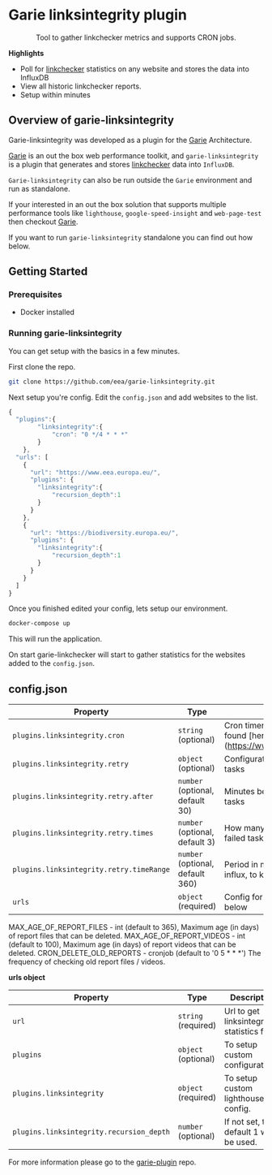 # Garie linksintegrity plugin

<p align="center">
  <p align="center">Tool to gather linkchecker metrics and supports CRON jobs.<p>
</p>

**Highlights**

-   Poll for [linkchecker](https://github.com/linkchecker/linkchecker) statistics on any website and stores the data into InfluxDB
-   View all historic linkchecker reports.
-   Setup within minutes

## Overview of garie-linksintegrity

Garie-linksintegrity was developed as a plugin for the [Garie](https://github.com/boyney123/garie) Architecture.

[Garie](https://github.com/boyney123/garie) is an out the box web performance toolkit, and `garie-linksintegrity` is a plugin that generates and stores [linkchecker](https://github.com/linkchecker/linkchecker) data into `InfluxDB`.

`Garie-linksintegrity` can also be run outside the `Garie` environment and run as standalone.

If your interested in an out the box solution that supports multiple performance tools like `lighthouse`, `google-speed-insight` and `web-page-test` then checkout [Garie](https://github.com/boyney123/garie).

If you want to run `garie-linksintegrity` standalone you can find out how below.

## Getting Started

### Prerequisites

-   Docker installed

### Running garie-linksintegrity

You can get setup with the basics in a few minutes.

First clone the repo.

```sh
git clone https://github.com/eea/garie-linksintegrity.git
```

Next setup you're config. Edit the `config.json` and add websites to the list.

```javascript
{
  "plugins":{
        "linksintegrity":{
            "cron": "0 */4 * * *"
        }
    },
  "urls": [
    {
      "url": "https://www.eea.europa.eu/",
      "plugins": {
        "linksintegrity":{
            "recursion_depth":1
        }
      }
    },
    {
      "url": "https://biodiversity.europa.eu/",
      "plugins": {
        "linksintegrity":{
            "recursion_depth":1
        }
      }
    }
  ]
}
```

Once you finished edited your config, lets setup our environment.

```sh
docker-compose up
```

This will run the application.

On start garie-linkchecker will start to gather statistics for the websites added to the `config.json`.


## config.json

| Property | Type                | Description                                                                          |
| -------- | ------------------- | ------------------------------------------------------------------------------------ |
| `plugins.linksintegrity.cron`   | `string` (optional) | Cron timer. Supports syntax can be found [here].(https://www.npmjs.com/package/cron) |
| `plugins.linksintegrity.retry`   | `object` (optional) | Configuration how to retry the failed tasks |
| `plugins.linksintegrity.retry.after`   | `number` (optional, default 30) | Minutes before we retry to execute the tasks |
| `plugins.linksintegrity.retry.times`   | `number` (optional, default 3) | How many time to retry to execute the failed tasks |
| `plugins.linksintegrity.retry.timeRange`   | `number` (optional, default 360) | Period in minutes to be checked in influx, to know if a task failed |
| `urls`   | `object` (required) | Config for linksintegrity. More detail below                                         |


MAX_AGE_OF_REPORT_FILES - int (default to 365), Maximum age (in days) of report files that can be deleted.
MAX_AGE_OF_REPORT_VIDEOS - int (default to 100), Maximum age (in days) of report videos that can be deleted.
CRON_DELETE_OLD_REPORTS - cronjob (default to '0 5 * * *') The frequency of checking old report files / videos.


**urls object**

| Property                                | Type                 | Description                                               |
| --------------------------------------- | -------------------- | --------------------------------------------------------- |
| `url`                                   | `string` (required)  | Url to get linksintegrity statistics for.                 |
| `plugins`                               | `object` (optional)  | To setup custom configurations.                           |
| `plugins.linksintegrity`                | `object` (required)  | To setup custom lighthouse config.                        |
| `plugins.linksintegrity.recursion_depth`| `number` (optional)  | If not set, the default 1 will be used.                   |

For more information please go to the [garie-plugin](https://github.com/eea/garie-plugin) repo.

